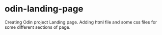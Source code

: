 # odin-landing-page
Creating Odin project Landing page. 
Adding html file and some css files for some different sections of page.